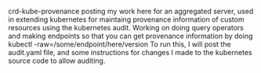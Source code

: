 crd-kube-provenance
posting my work here for an aggregated server, used in extending kubernetes for maintaing provenance information of custom resources using the kubernetes audit. 
Working on doing query operators and making endpoints so that you can get provenance information by doing kubectl -raw=/some/endpoint/here/version
To run this, I will post the audit.yaml file, and some instructions for changes I made to the kubernetes source code to allow auditing.

